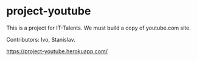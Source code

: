 # project-youtube

This is a project for IT-Talents. We must build a copy of youtube.com site.

Contributors: Ivo, Stanislav.

https://project-youtube.herokuapp.com/
